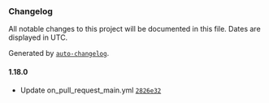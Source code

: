 ### Changelog

All notable changes to this project will be documented in this file. Dates are displayed in UTC.

Generated by [`auto-changelog`](https://github.com/CookPete/auto-changelog).

#### 1.18.0

- Update on_pull_request_main.yml [`2826e32`](https://github.com/felipe-frade/github-actions-test-2/commit/2826e329a0cad38279da1a57762dc83642aa82a2)

